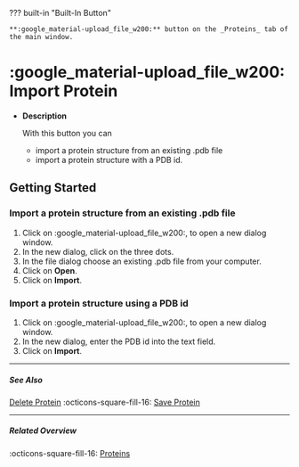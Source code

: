 ??? built-in "Built-In Button"

    **:google_material-upload_file_w200:** button on the _Proteins_ tab of the main window.

# :google_material-upload_file_w200: Import Protein
<div class="grid cards" markdown>

-   __Description__

     With this button you can

    - import a protein structure from an existing .pdb file
    - import a protein structure with a PDB id.

</div>

## Getting Started
### Import a protein structure from an existing .pdb file
1. Click on :google_material-upload_file_w200:, to open a new dialog window.
2. In the new dialog, click on the three dots.
3. In the file dialog choose an existing .pdb file from your computer.
4. Click on **Open**.
5. Click on **Import**.

### Import a protein structure using a PDB id
1. Click on :google_material-upload_file_w200:, to open a new dialog window.
2. In the new dialog, enter the PDB id into the text field.
3. Click on **Import**.

---

##### See Also
[Delete Protein](protein_delete.md) :octicons-square-fill-16: [Save Protein](protein_save.md)

---

##### Related Overview
:octicons-square-fill-16: [Proteins](index.md)
